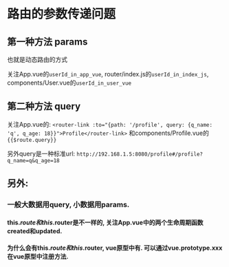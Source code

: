 # 路由的参数传递问题

## 第一种方法 params

也就是动态路由的方式

关注App.vue的`userId_in_app_vue`, router/index.js的`userId_in_index_js`, components/User.vue的`userId_in_user_vue`

## 第二种方法 query

关注App.vue的: `<router-link :to="{path: '/profile', query: {q_name: 'q', q_age: 18}}">Profile</router-link>` 和components/Profile.vue的`{{$route.query}}`

另外query是一种标准url: `http://192.168.1.5:8080/profile#/profile?q_name=q&q_age=18`

## 另外: 

### 一般大数据用query, 小数据用params. 

#### this.$route和this.$router是不一样的, 关注App.vue中的两个生命周期函数created和updated. 


#### 为什么会有this.$route和this.$router, vue原型中有. 可以通过vue.prototype.xxx在vue原型中注册方法. 